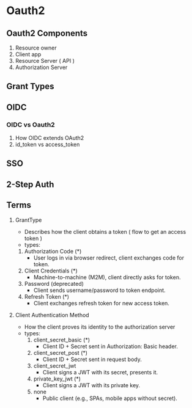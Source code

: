 # Oauth2


## Oauth2 Components
1. Resource owner
2. Client app
3. Resource Server ( API )
4. Authorization Server

## Grant Types


## OIDC

### OIDC vs Oauth2
1. How OIDC extends OAuth2
2. id_token vs access_token


## SSO

## 2-Step Auth

## Terms

1. GrantType 
   - Describes how the client obtains a token ( flow to get an access token )
   - types:
    1. Authorization Code (*)
       - User logs in via browser redirect, client exchanges code for token.
    2. Client Credentials (*)
       - Machine-to-machine (M2M), client directly asks for token.
    3. Password (deprecated)
       - Client sends username/password to token endpoint.
    4. Refresh Token (*)
       - Client exchanges refresh token for new access token.
       
2. Client Authentication Method
   - How the client proves its identity to the authorization server
   - types:
     1. client_secret_basic (*)
        - Client ID + Secret sent in Authorization: Basic header.
     2. client_secret_post (*)
        - Client ID + Secret sent in request body.
     3. client_secret_jwt 
        - Client signs a JWT with its secret, presents it.
     4. private_key_jwt (*)
        - Client signs a JWT with its private key.
     5. none 
        - Public client (e.g., SPAs, mobile apps without secret).
